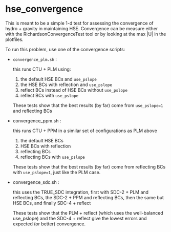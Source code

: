# hse_convergence

This is meant to be a simple 1-d test for assessing the convergence of
hydro + gravity in maintaining HSE.  Convergence can be measure either
with the RichardsonConvergenceTest tool or by looking at the max |U|
in the plotfiles.

To run this problem, use one of the convergence scripts:

  * `convergence_plm.sh` :

    this runs CTU + PLM using:
    1. the default HSE BCs and `use_pslope`
    2. the HSE BCs with reflection and `use_pslope`
    3. reflect BCs instead of HSE BCs without `use_pslope`
    4. reflect BCs with `use_pslope`

    These tests show that the best results (by far) come from
    `use_pslope=1` and reflecting BCs

  * convergence_ppm.sh :

    this runs CTU + PPM in a similar set of configurations as PLM above
    1. the default HSE BCs
    2. HSE BCs with reflection
    3. reflecting BCs
    4. reflecting BCs with `use_pslope`

    These tests show that the best results (by far) come from
    reflecting BCs with `use_pslope=1`, just like the PLM case.

  * convergence_sdc.sh :

    this uses the TRUE_SDC integration, first with SDC-2 + PLM and
    reflecting BCs, the SDC-2 + PPM and reflecting BCs, then the same
    but HSE BCs, and finally SDC-4 + reflect

    These tests show that the PLM + reflect (which uses the
    well-balanced use_pslope) and the SDC-4 + reflect give the lowest
    errors and expected (or better) convergence.
